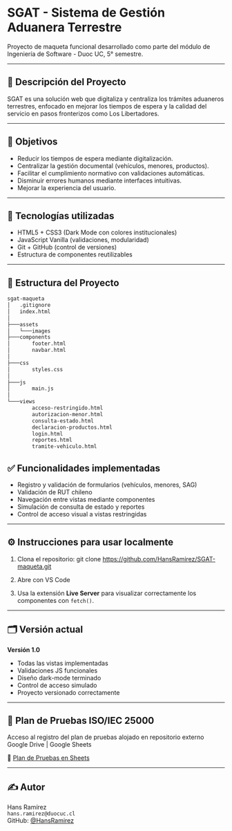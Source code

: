 # SGAT - Sistema de Gestión Aduanera Terrestre

Proyecto de maqueta funcional desarrollado como parte del módulo de Ingeniería de Software - Duoc UC, 5° semestre.

---

## 📌 Descripción del Proyecto

SGAT es una solución web que digitaliza y centraliza los trámites aduaneros terrestres, enfocado en mejorar los tiempos de espera y la calidad del servicio en pasos fronterizos como Los Libertadores.

---

## 🎯 Objetivos

- Reducir los tiempos de espera mediante digitalización.
- Centralizar la gestión documental (vehículos, menores, productos).
- Facilitar el cumplimiento normativo con validaciones automáticas.
- Disminuir errores humanos mediante interfaces intuitivas.
- Mejorar la experiencia del usuario.

---

## 🧰 Tecnologías utilizadas

- HTML5 + CSS3 (Dark Mode con colores institucionales)
- JavaScript Vanilla (validaciones, modularidad)
- Git + GitHub (control de versiones)
- Estructura de componentes reutilizables

---

## 📁 Estructura del Proyecto

```markdown
sgat-maqueta
│   .gitignore
│   index.html
│
├───assets
│   └───images
├───components
│       footer.html
│       navbar.html
│
├───css
│       styles.css
│
├───js
│       main.js
│
└───views
        acceso-restringido.html
        autorizacion-menor.html
        consulta-estado.html
        declaracion-productos.html
        login.html
        reportes.html
        tramite-vehiculo.html

```

## ✅ Funcionalidades implementadas

- Registro y validación de formularios (vehículos, menores, SAG)
- Validación de RUT chileno
- Navegación entre vistas mediante componentes
- Simulación de consulta de estado y reportes
- Control de acceso visual a vistas restringidas

---

## ⚙️ Instrucciones para usar localmente

1. Clona el repositorio:
git clone https://github.com/HansRamirez/SGAT-maqueta.git

2. Abre con VS Code

3. Usa la extensión **Live Server** para visualizar correctamente los componentes con `fetch()`.

---

## 🗂 Versión actual

**Versión 1.0**  
- Todas las vistas implementadas
- Validaciones JS funcionales
- Diseño dark-mode terminado
- Control de acceso simulado
- Proyecto versionado correctamente

---

## 📝 Plan de Pruebas ISO/IEC 25000
Acceso al registro del plan de pruebas alojado en repositorio externo Google Drive | Google Sheets

📎 [Plan de Pruebas en Sheets](https://docs.google.com/spreadsheets/d/1FReYiRz87yKdGdVPoR7gaAuCkdCd3s3gJHrAsmrejxg/edit?usp=sharing)

---

## ✍️ Autor

Hans Ramírez  
`hans.ramirez@duocuc.cl`  
GitHub: [@HansRamirez](https://github.com/HansRamirez)


